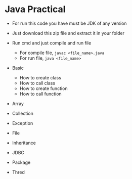 # Java Practical

- For run this code you have must be JDK of any version
- Just download this zip file and extract it in your folder
- Run cmd and just compile and run file
  - For compile file, `javac <file_name>.java`
  - For run file, `java <file_name>`

- Basic
  - How to create class
  - How to call class
  - How to create function
  - How to call function
- Array
- Collection
- Exception
- File
- Inheritance
- JDBC
- Package
- Thred
